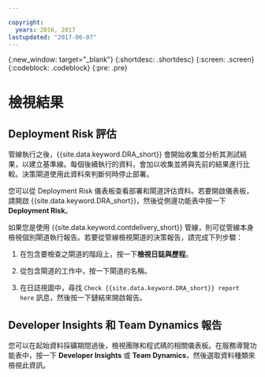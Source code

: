```yaml
---

copyright:
  years: 2016, 2017
lastupdated: "2017-06-07" 
---
```


{:new_window: target="_blank"}
{:shortdesc: .shortdesc}
{:screen: .screen}
{:codeblock: .codeblock}
{:pre: .pre}

# 檢視結果

## Deployment Risk 評估

管線執行之後，{{site.data.keyword.DRA_short}} 會開始收集並分析其測試結果，以建立基準線。每個後續執行的資料，會加以收集並將與先前的結果進行比較。決策閘道使用此資料來判斷何時停止部署。 

您可以從 Deployment Risk 儀表板查看部署和閘道評估資料。若要開啟儀表板，請開啟 {{site.data.keyword.DRA_short}}，然後從側邊功能表中按一下 **Deployment Risk**。

如果您是使用 {{site.data.keyword.contdelivery_short}} 管線，則可從管線本身檢視個別閘道執行報告。若要從管線檢視閘道的決策報告，請完成下列步驟：

1. 在包含要檢查之閘道的階段上，按一下**檢視日誌與歷程**。

2. 從包含閘道的工作中，按一下閘道的名稱。

3. 在日誌視圖中，尋找 `Check {{site.data.keyword.DRA_short}} report here` 訊息，然後按一下鏈結來開啟報告。

## Developer Insights 和 Team Dynamics 報告

您可以在起始資料採礦期間過後，檢視團隊和程式碼的相關儀表板。在服務導覽功能表中，按一下 **Developer Insights** 或 **Team Dynamics**，然後選取資料種類來檢視此資訊。
